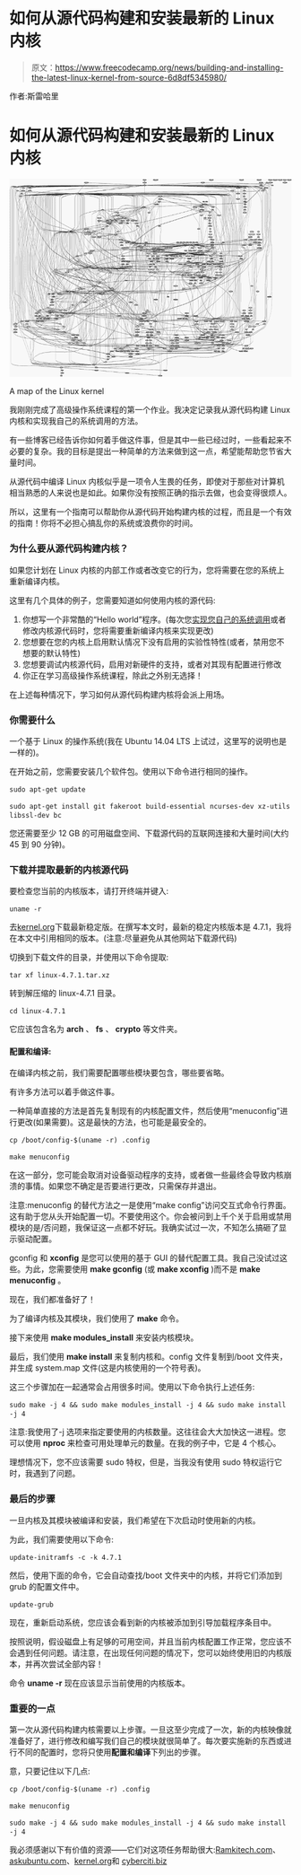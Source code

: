 # 如何从源代码构建和安装最新的 Linux 内核

> 原文：<https://www.freecodecamp.org/news/building-and-installing-the-latest-linux-kernel-from-source-6d8df5345980/>

作者:斯雷哈里

# 如何从源代码构建和安装最新的 Linux 内核

![vhT5bdwE6q7On0anit1Gisram0a5-Hm6AsUb](img/907ca8e82c8765e5b8f5162e4dae98f3.png)

A map of the Linux kernel

我刚刚完成了高级操作系统课程的第一个作业。我决定记录我从源代码构建 Linux 内核和实现我自己的系统调用的方法。

有一些博客已经告诉你如何着手做这件事，但是其中一些已经过时，一些看起来不必要的复杂。我的目标是提出一种简单的方法来做到这一点，希望能帮助您节省大量时间。

从源代码中编译 Linux 内核似乎是一项令人生畏的任务，即使对于那些对计算机相当熟悉的人来说也是如此。如果你没有按照正确的指示去做，也会变得很烦人。

所以，这里有一个指南可以帮助你从源代码开始构建内核的过程，而且是一个有效的指南！你将不必担心搞乱你的系统或浪费你的时间。

### 为什么要从源代码构建内核？

如果您计划在 Linux 内核的内部工作或者改变它的行为，您将需要在您的系统上重新编译内核。

这里有几个具体的例子，您需要知道如何使用内核的源代码:

1.  你想写一个非常酷的“Hello world”程序。(每次您[实现您自己的系统调用](https://medium.com/@ssreehari/implementing-a-system-call-in-linux-kernel-4-7-1-6f98250a8c38#.wjl4xo6hx)或者修改内核源代码时，您将需要重新编译内核来实现更改)
2.  您想要在您的内核上启用默认情况下没有启用的实验性特性(或者，禁用您不想要的默认特性)
3.  您想要调试内核源代码，启用对新硬件的支持，或者对其现有配置进行修改
4.  你正在学习高级操作系统课程，除此之外别无选择！

在上述每种情况下，学习如何从源代码构建内核将会派上用场。

### 你需要什么

一个基于 Linux 的操作系统(我在 Ubuntu 14.04 LTS 上试过，这里写的说明也是一样的)。

在开始之前，您需要安装几个软件包。使用以下命令进行相同的操作。

```
sudo apt-get update
```

```
sudo apt-get install git fakeroot build-essential ncurses-dev xz-utils libssl-dev bc
```

您还需要至少 12 GB 的可用磁盘空间、下载源代码的互联网连接和大量时间(大约 45 到 90 分钟)。

### 下载并提取最新的内核源代码

要检查您当前的内核版本，请打开终端并键入:

```
uname -r
```

去[kernel.org](https://www.kernel.org/)下载最新稳定版。在撰写本文时，最新的稳定内核版本是 4.7.1，我将在本文中引用相同的版本。(注意:尽量避免从其他网站下载源代码)

切换到下载文件的目录，并使用以下命令提取:

```
tar xf linux-4.7.1.tar.xz
```

转到解压缩的 linux-4.7.1 目录。

```
cd linux-4.7.1
```

它应该包含名为 **arch** 、 **fs** 、 **crypto** 等文件夹。

#### 配置和编译:

在编译内核之前，我们需要配置哪些模块要包含，哪些要省略。

有许多方法可以着手做这件事。

一种简单直接的方法是首先复制现有的内核配置文件，然后使用“menuconfig”进行更改(如果需要)。这是最快的方法，也可能是最安全的。

```
cp /boot/config-$(uname -r) .config 
```

```
make menuconfig
```

在这一部分，您可能会取消对设备驱动程序的支持，或者做一些最终会导致内核崩溃的事情。如果您不确定是否要进行更改，只需保存并退出。

注意:menuconfig 的替代方法之一是使用“make config”访问交互式命令行界面。这有助于您从头开始配置一切。不要使用这个。你会被问到上千个关于启用或禁用模块的是/否问题，我保证这一点都不好玩。我确实试过一次，不知怎么搞砸了显示驱动配置。

gconfig 和 **xconfig** 是您可以使用的基于 GUI 的替代配置工具。我自己没试过这些。为此，您需要使用 **make gconfig** (或 **make xconfig** )而不是 **make menuconfig** 。

现在，我们都准备好了！

为了编译内核及其模块，我们使用了 **make** 命令。

接下来使用 **make modules_install** 来安装内核模块。

最后，我们使用 **make install** 来复制内核和。config 文件复制到/boot 文件夹，并生成 system.map 文件(这是内核使用的一个符号表)。

这三个步骤加在一起通常会占用很多时间。使用以下命令执行上述任务:

```
sudo make -j 4 && sudo make modules_install -j 4 && sudo make install -j 4
```

注意:我使用了-j 选项来指定要使用的内核数量。这往往会大大加快这一进程。您可以使用 **nproc** 来检查可用处理单元的数量。在我的例子中，它是 4 个核心。

理想情况下，您不应该需要 sudo 特权，但是，当我没有使用 sudo 特权运行它时，我遇到了问题。

### 最后的步骤

一旦内核及其模块被编译和安装，我们希望在下次启动时使用新的内核。

为此，我们需要使用以下命令:

```
update-initramfs -c -k 4.7.1 
```

然后，使用下面的命令，它会自动查找/boot 文件夹中的内核，并将它们添加到 grub 的配置文件中。

```
update-grub 
```

现在，重新启动系统，您应该会看到新的内核被添加到引导加载程序条目中。

按照说明，假设磁盘上有足够的可用空间，并且当前内核配置工作正常，您应该不会遇到任何问题。请注意，在出现任何问题的情况下，您可以始终使用旧的内核版本，并再次尝试全部内容！

命令 **uname -r** 现在应该显示当前使用的内核版本。

### 重要的一点

第一次从源代码构建内核需要以上步骤。一旦这至少完成了一次，新的内核映像就准备好了，进行修改和编写我们自己的模块就很简单了。每次要实施新的东西或进行不同的配置时，您将只使用**配置和编译**下列出的步骤。

意，只要记住以下几点:

```
cp /boot/config-$(uname -r) .config
```

```
make menuconfig
```

```
sudo make -j 4 && sudo make modules_install -j 4 && sudo make install -j 4
```

我必须感谢以下有价值的资源——它们对这项任务帮助很大:[Ramkitech.com](http://www.ramkitech.com/)、[askubuntu.com](http://askubuntu.com/)、[kernel.org](http://www.kernel.org/)和 [cyberciti.biz](http://www.cyberciti.biz/)